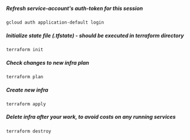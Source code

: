 ##### Refresh service-account's auth-token for this session
```
gcloud auth application-default login
```
##### Initialize state file (.tfstate) - should be executed in terraform directory
```
terraform init
```
##### Check changes to new infra plan
```
terraform plan
```
##### Create new infra
```
terraform apply
```
##### Delete infra after your work, to avoid costs on any running services
```
terraform destroy
```